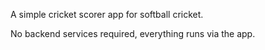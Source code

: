 A simple cricket scorer app for softball cricket.

No backend services required, everything runs via the app.
